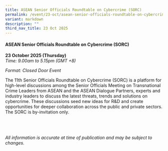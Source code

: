 ```yaml
---
title: ASEAN Senior Officials Roundtable on Cybercrime (SORC)
permalink: /event/23-oct/asean-senior-officials-roundtable-on-cybercrime-sorc/
variant: markdown
description: ""
third_nav_title: 23 Oct 2025
---
```

#### **ASEAN Senior Officials Roundtable on Cybercrime (SORC)**

**23 October 2025 (Thursday)**  
*Time: 9.00am to 5.15pm (GMT +8)*

*Format: Closed Door Event*

The 11th Senior Officials Roundtable on Cybercrime (SORC) is a platform for high-level discussions among the Senior Officials Meeting on Transnational Crime Leaders from ASEAN and the ASEAN Dialogue Partners, experts and industry leaders to discuss the latest threats, trends and solutions on cybercrime. These discussions seed new ideas for R&amp;D and create opportunities for deeper collaboration across the public and private sectors. The SORC is by-invitation only.

<br><br><br>
*All information is accurate at time of publication and may be subject to changes.*